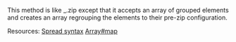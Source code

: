 This method is like \_.zip except that it accepts an array of grouped elements and creates an array regrouping the elements to their pre-zip configuration.

Resources: [Spread syntax](https://developer.mozilla.org/docs/Web/JavaScript/Reference/Operators/Spread_syntax) [Array#map](https://developer.mozilla.org/docs/Web/JavaScript/Reference/Global_Objects/Array/map)
